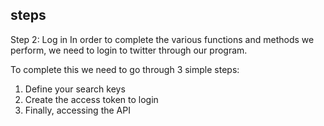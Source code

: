 <!--title={Authentification}-->

## steps

Step 2: Log in
In order to complete the various functions and methods we perform, we need to login to twitter through our program. 

To complete this we need to go through 3 simple steps:

1. Define your search keys
2. Create the access token to login
3. Finally, accessing the API